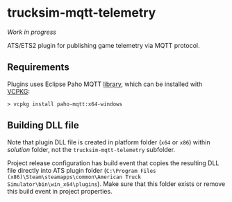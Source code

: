 # trucksim-mqtt-telemetry

*Work in progress*

ATS/ETS2 plugin for publishing game telemetry via MQTT protocol.

## Requirements

Plugins uses Eclipse Paho MQTT [library](https://www.eclipse.org/paho/index.php?page=clients/cpp/index.php), which can be installed with
[VCPKG](https://vcpkg.io/en/index.html):

```
> vcpkg install paho-mqtt:x64-windows
```

## Building DLL file

Note that plugin DLL file is created in platform folder (``x64`` or ``x86``) within *solution* folder, not the ``trucksim-mqtt-telemetry`` subfolder.

Project release configuration has build event that copies the resulting DLL file directly into ATS plugin folder (``C:\Program Files (x86)\Steam\steamapps\common\American Truck Simulator\bin\win_x64\plugins``).
Make sure that this folder exists or remove this build event in project properties.